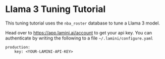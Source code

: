 # Llama 3 Tuning Tutorial

This tuning tutorial uses the `nba_roster` database to tune a Llama 3 model.

Head over to https://app.lamini.ai/account to get your api key.
You can authenticate by writing the following to a file `~/.lamini/configure.yaml`

```
production:
    key: <YOUR-LAMINI-API-KEY>
```
